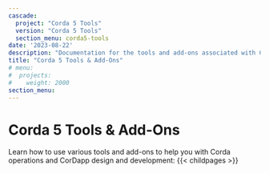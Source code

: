 ```yaml
---
cascade:
  project: "Corda 5 Tools"
  version: "Corda 5 Tools"
  section_menu: corda5-tools 
date: '2023-08-22'
description: "Documentation for the tools and add-ons associated with Corda 4"
title: "Corda 5 Tools & Add-Ons"
# menu:
#  projects:
#    weight: 2000
section_menu: 
---
```


# Corda 5 Tools & Add-Ons

Learn how to use various tools and add-ons to help you with Corda operations and CorDapp design and development:
{{< childpages >}}